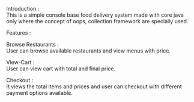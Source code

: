 Introduction : <br> 
This is a simple console base food delivery system made with core java only where the concept of oops, collection framework are specially used.

Features : <br>

Browse Restaurants : <br>
User can browse available restaurants and view menus with price.

View-Cart : <br>
User can view cart with total and final price.

Checkout : <br>
It views the total items and prices and user can checkout with different payment options available.
